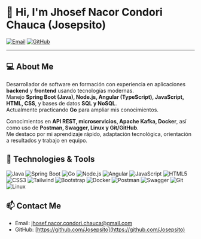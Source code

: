 # 👋 Hi, I'm Jhosef Nacor Condori Chauca (Josepsito)

[![Email](https://img.shields.io/badge/Email-jhosef.nacor.condori.chauca@gmail.com-blue?style=flat&logo=gmail)](mailto:jhosef.nacor.condori.chauca@gmail.com)
[![GitHub](https://img.shields.io/badge/GitHub-Josepsito-black?style=flat&logo=github)](https://github.com/Josepsito)

---

## 💻 About Me
Desarrollador de software en formación con experiencia en aplicaciones **backend** y **frontend** usando tecnologías modernas.  
Manejo **Spring Boot (Java), Node.js, Angular (TypeScript), JavaScript, HTML, CSS**, y bases de datos **SQL y NoSQL**.  
Actualmente practicando **Go** para ampliar mis conocimientos.

Conocimientos en **API REST, microservicios, Apache Kafka, Docker**, así como uso de **Postman, Swagger, Linux y Git/GitHub**.  
Me destaco por mi aprendizaje rápido, adaptación tecnológica, orientación a resultados y trabajo en equipo.  


## 🚀 Technologies & Tools

![Java](https://img.shields.io/badge/Java-ED8B00?style=flat&logo=java&logoColor=white)
![Spring Boot](https://img.shields.io/badge/Spring%20Boot-6DB33F?style=flat&logo=spring&logoColor=white)
![Go](https://img.shields.io/badge/Go-00ADD8?style=flat&logo=go&logoColor=white)
![Node.js](https://img.shields.io/badge/Node.js-339933?style=flat&logo=node.js&logoColor=white)
![Angular](https://img.shields.io/badge/Angular-DD0031?style=flat&logo=angular&logoColor=white)
![JavaScript](https://img.shields.io/badge/JavaScript-F7DF1E?style=flat&logo=javascript&logoColor=black)
![HTML5](https://img.shields.io/badge/HTML5-E34F26?style=flat&logo=html5&logoColor=white)
![CSS3](https://img.shields.io/badge/CSS3-1572B6?style=flat&logo=css3&logoColor=white)
![Tailwind](https://img.shields.io/badge/Tailwind-06B6D4?style=flat&logo=tailwind-css&logoColor=white)
![Bootstrap](https://img.shields.io/badge/Bootstrap-7952B3?style=flat&logo=bootstrap&logoColor=white)
![Docker](https://img.shields.io/badge/Docker-2496ED?style=flat&logo=docker&logoColor=white)
![Postman](https://img.shields.io/badge/Postman-FF6C37?style=flat&logo=postman&logoColor=white)
![Swagger](https://img.shields.io/badge/Swagger-85EA2D?style=flat&logo=swagger&logoColor=black)
![Git](https://img.shields.io/badge/Git-F05032?style=flat&logo=git&logoColor=white)
![Linux](https://img.shields.io/badge/Linux-FCC624?style=flat&logo=linux&logoColor=black)



## 📫 Contact Me
- Email: [jhosef.nacor.condori.chauca@gmail.com](mailto:jhosef.nacor.condori.chauca@gmail.com)  
- GitHub: [https://github.com/Josepsito](https://github.com/Josepsito)

